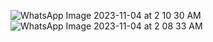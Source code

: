 ![WhatsApp Image 2023-11-04 at 2 10 30 AM](https://github.com/PCalderon77/Bases-de-datos-java-codo-a-codo/assets/92556323/778eded3-15e3-442d-abb7-30496e6b59b4)
![WhatsApp Image 2023-11-04 at 2 08 33 AM](https://github.com/PCalderon77/Bases-de-datos-java-codo-a-codo/assets/92556323/fe803a78-a283-4e75-a8c1-f219f26cf00e)



